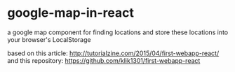 # google-map-in-react
a google map component for finding locations and store these locations into your browser's LocalStorage

based on this article: http://tutorialzine.com/2015/04/first-webapp-react/
and this repository: https://github.com/klik1301/first-webapp-react
